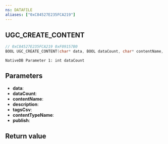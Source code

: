 ```yaml
---
ns: DATAFILE
aliases: ["0xC84527E235FCA219"]
---
```

## UGC_CREATE_CONTENT

```c
// 0xC84527E235FCA219 0xF09157B0
BOOL UGC_CREATE_CONTENT(char* data, BOOL dataCount, char* contentName, char* description, char* tagsCsv, char* contentTypeName, BOOL publish);
```

```
NativeDB Parameter 1: int dataCount
```

## Parameters
* **data**: 
* **dataCount**: 
* **contentName**: 
* **description**: 
* **tagsCsv**: 
* **contentTypeName**: 
* **publish**: 

## Return value
